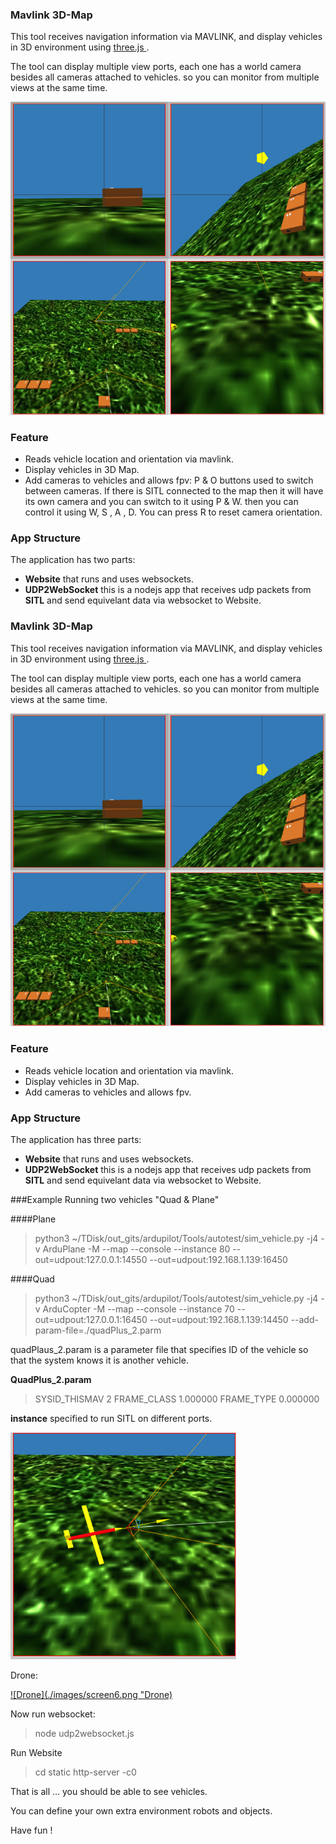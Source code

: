 ### Mavlink 3D-Map

This tool receives navigation information via MAVLINK, and display vehicles in 3D environment using [three.js ](https://threejs.org/ "three.js ").

The tool can display multiple view ports, each one has a world camera besides all cameras attached to vehicles. so you can monitor from multiple views at the same time.

[![Multiple Views](./images/screen4.png "Multiple Views")](./images/screen4.png "Multiple Views")


### Feature

- Reads vehicle location and orientation via mavlink.
- Display vehicles in 3D Map.
- Add cameras to vehicles and allows fpv:
P & O buttons used to switch between cameras. If there is SITL connected to the map then it will have its own camera and you can switch to it using P & W. then you can control it using W, S , A , D. You can press R to reset camera orientation.


    


### App Structure

The application has two parts:
- **Website** that runs and uses websockets.
- **UDP2WebSocket** this is a nodejs app that receives udp packets from **SITL** and send equivelant data via websocket to Website.

### Mavlink 3D-Map

This tool receives navigation information via MAVLINK, and display vehicles in 3D environment using [three.js ](https://threejs.org/ "three.js ").

The tool can display multiple view ports, each one has a world camera besides all cameras attached to vehicles. so you can monitor from multiple views at the same time.

[![Multiple Views](./images/screen4.png "Multiple Views")](./images/screen4.png "Multiple Views")


### Feature

- Reads vehicle location and orientation via mavlink.
- Display vehicles in 3D Map.
- Add cameras to vehicles and allows fpv.


### App Structure

The application has three parts:
- **Website** that runs and uses websockets.
- **UDP2WebSocket** this is a nodejs app that receives udp packets from **SITL** and send equivelant data via websocket to Website.



###Example
Running two vehicles "Quad & Plane"

####Plane
> python3  ~/TDisk/out_gits/ardupilot/Tools/autotest/sim_vehicle.py  -j4 -v ArduPlane  -M --map --console --instance 80 --out=udpout:127.0.0.1:14550 --out=udpout:192.168.1.139:16450

####Quad

> python3  ~/TDisk/out_gits/ardupilot/Tools/autotest/sim_vehicle.py -j4 -v ArduCopter    -M --map --console --instance 70 --out=udpout:127.0.0.1:16450  --out=udpout:192.168.1.139:14450  --add-param-file=./quadPlus_2.parm


quadPlaus_2.param is a parameter file that specifies ID of the vehicle so that the system knows it is another vehicle.

**QuadPlus_2.param**
> SYSID_THISMAV    2
FRAME_CLASS      1.000000
FRAME_TYPE       0.000000

**instance** specified to run SITL on different ports.

[![FixedWing](./images/screen5.png "FixedWing")](./images/screen5.png "FixedWing")

Drone:

[![Drone](./images/screen6.png "Drone)](./images/screen6.png "Drone")

Now run websocket:
> node udp2websocket.js

Run Website
> cd static
http-server -c0

That is all ... you should be able to see vehicles.

You can define your own extra environment robots and objects.

Have fun !